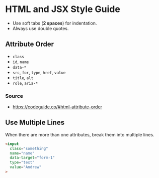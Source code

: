# HTML and JSX Style Guide

- Use soft tabs (**2 spaces**) for indentation.
- Always use double quotes.

## Attribute Order

- `class`
- `id`, `name`
- `data-*`
- `src`, `for`, `type`, `href`, `value`
- `title`, `alt`
- `role`, `aria-*`

### Source
- https://codeguide.co/#html-attribute-order
  
## Use Multiple Lines

When there are more than one attributes, break them into multiple lines.

```html
<input
  class="something"
  name="name"
  data-target="form-1"
  type="text"
  value="Andrew"
>
```
